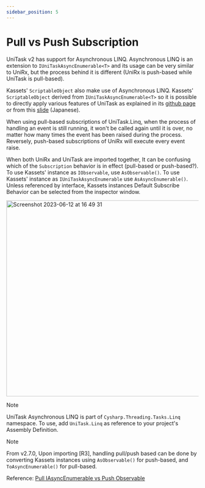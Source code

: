 ```yaml
---
sidebar_position: 5
---
```


# Pull vs Push Subscription

UniTask v2 has support for Asynchronous LINQ.
Asynchronous LINQ is an extension to `IUniTaskAsyncEnumerable<T>` and its usage can be very similar to UniRx,
but the process behind it is different (UniRx is push-based while UniTask is pull-based).

Kassets' `ScriptableObject` also make use of Asynchronous LINQ.
Kassets' `ScriptableObject` derived from `IUniTaskAsyncEnumerable<T>` so it is possible to directly apply
various features of UniTask as explained in its [github page](https://github.com/Cysharp/UniTask#asyncenumerable-and-async-linq) or from this [slide](https://speakerdeck.com/torisoup/unitask2020?slide=110) (Japanese).

When using pull-based subscriptions of UniTask.Linq, when the process of handling an event is still running,
it won't be called again until it is over, no matter how many times the event has been raised during the process.
Reversely, push-based subscriptions of UniRx will execute every event raise.

When both UniRx and UniTask are imported together, It can be confusing which of the `Subscription` behavior is in effect (pull-based or push-based?).
To use Kassets' instance as `IObservable`, use `AsObservable()`.
To use Kassets' instance as `IUniTaskAsyncEnumerable` use `AsAsyncEnumerable()`.
Unless referenced by interface, Kassets instances Default Subscribe Behavior can be selected from the inspector window.

<img width="514" alt="Screenshot 2023-06-12 at 16 49 31" src="https://github.com/kadinche/Kassets/assets/1290720/dea3da9d-cc3e-45a2-82a5-e590cfca84ee"></img>

> [!NOTE]
> UniTask Asynchronous LINQ is part of `Cysharp.Threading.Tasks.Linq` namespace. To use, add `UniTask.Linq` as reference to your project's Assembly Definition.

> [!NOTE]
> From v2.7.0, Upon importing [R3], handling pull/push based can be done by converting Kassets instances using `AsObservable()` for push-based, and `ToAsyncEnumerable()` for pull-based.

Reference: [Pull IAsyncEnumerable vs Push Observable](https://neuecc.medium.com/r3-a-new-modern-reimplementation-of-reactive-extensions-for-c-cf29abcc5826#:~:text=Pull%20IAsyncEnumerable%20vs%20Push%20Observable)
